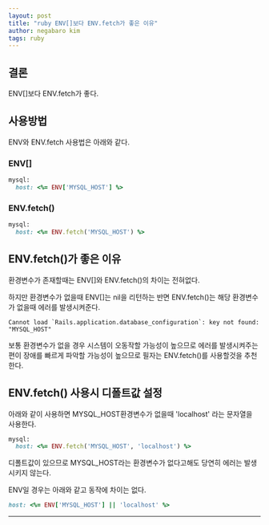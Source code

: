 ```yaml
---
layout: post
title: "ruby ENV[]보다 ENV.fetch가 좋은 이유"
author: negabaro kim
tags: ruby
---
```


## 결론

ENV[]보다 ENV.fetch가 좋다.

## 사용방법

ENV와 ENV.fetch 사용법은 아래와 같다.


### ENV[]

```ruby
mysql:
  host: <%= ENV['MYSQL_HOST'] %>
```

### ENV.fetch()

```ruby
mysql:
  host: <%= ENV.fetch('MYSQL_HOST') %>
```


## ENV.fetch()가 좋은 이유

환경변수가 존재할때는 ENV[]와 ENV.fetch()의 차이는 전혀없다.

하지만 환경변수가 없을때 ENV[]는 nil을 리턴하는 반면 ENV.fetch()는 해당 환경변수가 없을때 에러를 발생시켜준다.

```
Cannot load `Rails.application.database_configuration`: key not found: "MYSQL_HOST"
```

보통 환경변수가 없을 경우 시스템이 오동작할 가능성이 높으므로 에러를 발생시켜주는 편이 장애를 빠르게 파악할 가능성이 높으므로 필자는 ENV.fetch()를 사용할것을 추천한다.


## ENV.fetch() 사용시 디폴트값 설정

아래와 같이 사용하면 MYSQL_HOST환경변수가 없을때 'localhost' 라는 문자열을 사용한다.

```ruby
mysql:
  host: <%= ENV.fetch('MYSQL_HOST', 'localhost') %>
```

디폴트값이 있으므로 MYSQL_HOST라는 환경변수가 없다고해도 당연히 에러는 발생시키지 않는다.


ENV일 경우는 아래와 같고 동작에 차이는 없다.

```ruby
host: <%= ENV['MYSQL_HOST'] || 'localhost' %>
```

---

[ENV.fetchのすすめ]: https://saiya-moebius.hatenablog.com/entry/2014/12/26/135041